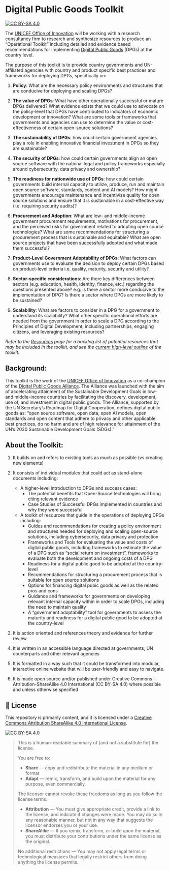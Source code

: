 # Digital Public Goods Toolkit

[![CC BY-SA 4.0][cc-by-sa-shield]](LICENSE.md)


The [UNICEF Office of Innovation](https://www.unicef.org/innovation/) will be working with a research consultancy firm to research and synthesize resources to produce an “Operational Toolkit” including detailed and evidence based recommendations for implementing [Digital Public Goods](https://github.com/unicef/publicgoods-candidates) (DPGs) at the country level. 

The purpose of this toolkit is to provide country governments and UN-affiliated agencies with country and product specific best practices and frameworks for deploying DPGs, specifically on:  

1. **Policy**: What are the necessary policy environments and structures that are conducive for deploying and scaling DPGs? 

2. **The value of DPGs**: What have other operationally successful or mature DPGs delivered? What evidence exists that we could use to advocate on the policy-level that DPGs have contributed to indicators of economic development or innovation? What are some tools or frameworks that governments and agencies can use to determine the value or cost-effectiveness of certain open-source solutions? 

3. **The sustainability of DPGs**: how could certain government agencies play a role in enabling innovative financial investment in DPGs so they are sustainable? 

4. **The security of DPGs**: how could certain governments align an open source software with the national legal and policy frameworks especially around cybersecurity, data privacy and ownership? 

5. **The readiness for nationwide use of DPGs**: how could certain governments build internal capacity to utilize, produce, run and maintain open source software, standards, content and AI models? How might governments encourage maintenance and incentivize quality for open source solutions and ensure that it is sustainable in a cost-effective way (i.e. requiring security audits)? 

6. **Procurement and Adoption**: What are low- and middle-income government procurement requirements, motivations for procurement, and the perceived risks for government related to adopting open source technologies? What are some recommendations for structuring a procurement process that is sustainable and equitable? What are open source projects that have been successfully adopted and what made them successful? 

7. **Product-Level Government Adoptability of DPGs**: What factors can governments use to evaluate the decision to deploy certain DPGs based on product-level criteria i.e. quality, maturity, security and utility?  

8. **Sector-specific considerations**: Are there key differences between sectors (e.g. education, health, identity, finance, etc.) regarding the questions presented above? e.g. is there a sector more conducive to the implementation of DPG? Is there a sector where DPGs are more likely to be sustained? 

9. **Scalability**: What are factors to consider in a DPG for a government to understand its scalability? What other specific operational efforts are needed from the government in order to scale a DPG according to the Principles of Digital Development, including partnerships, engaging citizens, and leveraging existing resources? 

*Refer to the [Resources](resources.md) page for a backlog list of potential resources that may be included in the toolkit, and see the [current high-level outline](outline.md) of the toolkit.*
 
 
## Background: 

This toolkit is the work of the [UNICEF Office of Innovation](https://www.unicef.org/innovation/) as a co-champion of the [Digital Public Goods Alliance](https://digitalpublicgoods.net). The Alliance was launched with the aim of accelerating attainment of the Sustainable Development Goals in low- and middle-income countries by facilitating the discovery, development, use of, and investment in digital public goods. The Alliance, supported by the UN Secretary’s Roadmap for Digital Cooperation, defines digital public goods as: “open source software, open data, open AI models, open standards and open content that adhere to privacy and other applicable best practices, do no harm and are of high relevance for attainment of the UN’s 2030 Sustainable Development Goals (SDGs).” 


## About the Toolkit: 

1. It builds on and refers to existing tools as much as possible (vs creating new elements) 

2. It consists of individual modules that could act as stand-alone documents including: 
    * A higher-level introduction to DPGs and success cases:
        * The potential benefits that Open-Source technologies will bring citing relevant evidence 
        * Case Studies of Successful DPGs implemented in countries and why they were successful 
    * A toolkit of resources that guide in the operations of deploying DPGs including:
        * Guides and recommendations for creating a policy environment and structures needed for deploying and scaling open-source solutions, including cybersecurity,  data privacy and protection 
        * Frameworks and Tools for evaluating the value and costs of digital public goods, including frameworks to estimate the value of a DPG such as “social return on investment”, frameworks to evaluate both the development and ongoing costs of a DPG 
        * Readiness for a digital public good to be adopted at the country-level 
        * Recommendations for structuring a procurement process that is suitable for open source solutions 
        * Options for financing digital pubic goods as well as the related pros and cons
        * Guidance and frameworks for governments on developing relevant internal capacity within in order to scale DPGs, including the need to maintain quality 
        * A “government adoptability” tool for governments to assess the maturity and readiness for a digital public good to be adopted at the country-level 

3. It is action oriented and references theory and evidence for further review  

4. It is written in an accessible language directed at governments, UN counterparts and other relevant agencies 

5. It is formatted  in a way such that it could be transformed into modular, interactive online website that will be user-friendly and easy to navigate.  

6. It is made open source and/or published under Creative Commons – Attribution-ShareAlike 4.0 International (CC BY-SA 4.0) where possible and unless otherwise specified 

## :memo: License

This repository is primarily content, and it is licensed under a [Creative Commons Attribution ShareAlike 4.0 International License](LICENSE.md).

[![CC BY-SA 4.0][cc-by-sa-image]](LICENSE.md)

> This is a human-readable summary of (and not a substitute for) the license.
> 
> You are free to:
> * **Share** — copy and redistribute the material in any medium or format
> * **Adapt** — remix, transform, and build upon the material for any purpose, even commercially.
> 
> The licensor cannot revoke these freedoms as long as you follow the license terms.
> 
> * **Attribution** — You must give appropriate credit, provide a link to the license, and indicate if changes were made. You may do so in any reasonable manner, but not in any way that suggests the licensor endorses you or your use.
> * **ShareAlike** — If you remix, transform, or build upon the material, you must distribute your contributions under the same license as the original.
>
> No additional restrictions — You may not apply legal terms or technological measures that legally restrict others from doing anything the license permits.

[cc-by-sa-image]: https://licensebuttons.net/l/by-sa/4.0/88x31.png
[cc-by-sa-shield]: https://img.shields.io/badge/License-CC%20BY--SA%204.0-lightgrey.svg
[code-of-conduct-shield]: https://img.shields.io/badge/Contributor%20Covenant-v2.0%20adopted-ff69b4.svg
